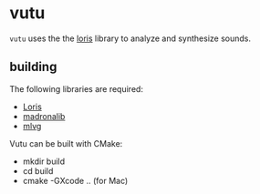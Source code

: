 # vutu

`vutu` uses the the [loris](http://www.cerlsoundgroup.org/Loris/) library to analyze and synthesize sounds. 

## building

The following libraries are required:
- [Loris](https://github.com/madronalabs/loris)
- [madronalib](https://github.com/madronalabs/madronalib)
- [mlvg](https://github.com/madronalabs/mlvg)

Vutu can be built with CMake:
- mkdir build
- cd build
- cmake -GXcode .. (for Mac)
